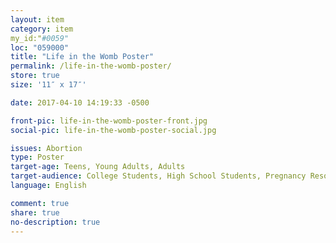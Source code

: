 ```yaml
---
layout: item
category: item
my_id:"#0059"
loc: "059000"
title: "Life in the Womb Poster"
permalink: /life-in-the-womb-poster/
store: true
size: '11″ x 17″'

date: 2017-04-10 14:19:33 -0500

front-pic: life-in-the-womb-poster-front.jpg
social-pic: life-in-the-womb-poster-social.jpg

issues: Abortion
type: Poster
target-age: Teens, Young Adults, Adults
target-audience: College Students, High School Students, Pregnancy Resource Center, Pro-life Organizations, Sidewalk Counselors, Unintended Pregnancy, Youth Group
language: English

comment: true
share: true
no-description: true
---
```

